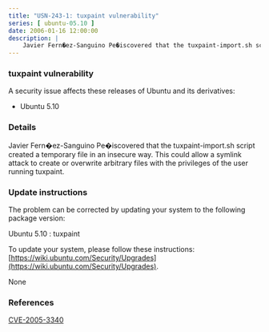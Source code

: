 ```yaml
---
title: "USN-243-1: tuxpaint vulnerability"
series: [ ubuntu-05.10 ]
date: 2006-01-16 12:00:00
description: |
    Javier Fern�ez-Sanguino Pe�iscovered that the tuxpaint-import.sh script created a temporary file in an insecure way. This could allow a symlink attack to create or overwrite arbitrary files with the privileges of the user running tuxpaint.
--- 
```

 
### tuxpaint vulnerability

A security issue affects these releases of Ubuntu and its derivatives:

* Ubuntu 5.10

### Details

Javier Fern�ez-Sanguino Pe�iscovered that the tuxpaint-import.sh script created a temporary file in an insecure way. This could allow a symlink attack to create or overwrite arbitrary files with the privileges of the user running tuxpaint.

### Update instructions

The problem can be corrected by updating your system to the following package version:

Ubuntu 5.10
 : tuxpaint 

To update your system, please follow these instructions: [https://wiki.ubuntu.com/Security/Upgrades](https://wiki.ubuntu.com/Security/Upgrades).

None

### References

 [CVE-2005-3340](http://people.ubuntu.com/~ubuntu-security/cve/CVE-2005-3340)
 

